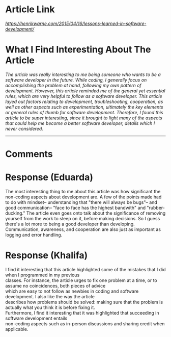 # Article Link
*https://henrikwarne.com/2015/04/16/lessons-learned-in-software-development/*

# What I Find Interesting About The Article

*The article was really interesting to me being someone who wants to be a software developer in the future. While coding, I generally focus on accomplishing the problem at hand, following my own pattern of development.  However, this article reminded me of the general yet essential rules, which are very helpful to follow as a software developer. This article layed out factors relating to development, troubleshooting, cooperation, as well as other aspects such as experimentation, ultimately the key elements or general rules of thumb for software development. Therefore, I found this article to be super interesting, since it brought to light many of the aspects that could help me become a better software developer, details which I never considered.*

***
# Comments

# Response (Eduarda) 

The most interesting thing to me about this article was how significant the non-coding aspects about development are. A few of the points made had to do with mindset– understanding that "there will always be bugs"– and good communication– "face to face has the highest bandwith" and "rubber-ducking." The article even goes onto talk about the significance of removing yourself from the work to sleep on it, before making decisions. So I guess there's a lot more to being a good developer than developing. Communication, awareness, and cooperation are also just as important as logging and error handling.  

# Response (Khalifa)

I find it interesting that this article highlighted some of the mistakes that I did when I programmed in my previous  
classes. For instance, the article urges to fix one problem at a time, or to assume no coincidences, both pieces of advice  
which are easy to not follow as newbies in coding and software development.  I also like the way the article  
describes how problems should be solved: making sure that the problem is actually what you think it is before fixing it.  
Furthermore, I find it interesting that it was highlighted that succeeding in software development entails  
non-coding aspects such as in-person discussions and sharing credit when applicable. 
